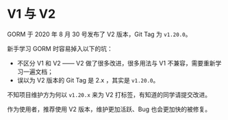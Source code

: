 # V1 与 V2

GORM 于 2020 年 8 月 30 号发布了 V2 版本，Git Tag 为 `v1.20.0`。

新手学习 GORM 时容易掉入以下的坑：

- 不区分 V1 和 V2 —— V2 做了很多改进，很多用法与 V1 不兼容，需要重新学习一遍文档；
- 误以为 V2 版本的 Git Tag 是 2.x ，其实是 `v1.20.0`。

不知项目维护方为何以 `v1.20.x` 来为 V2 打标签，有知道的同学请提交改进。

作为使用者，推荐使用 V2 版本，维护更加活跃、Bug 也会更加快的被修复。
